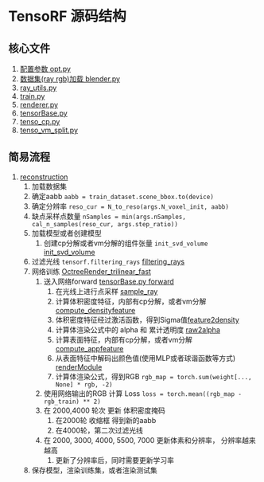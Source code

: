 # TensoRF 源码结构

## 核心文件

1. [配置参数 opt.py](opt.py)
2. [数据集(ray rgb)加载 blender.py](dataLoader/blender.py)
3. [ray_utils.py](dataLoader/ray_utils.py)
4. [train.py](train.py)
5. [renderer.py](renderer.py)
6. [tensorBase.py](models/tensorBase.py)
7. [tenso_cp.py](models/tenso_cp.py)
8. [tenso_vm_split.py](models/tenso_vm_split.py)

## 简易流程

1. [reconstruction](train.py)
   1. 加载数据集
   2. 确定aabb `aabb = train_dataset.scene_bbox.to(device)`
   3. 确定分辨率 `reso_cur = N_to_reso(args.N_voxel_init, aabb)`
   4. 缺点采样点数量 `nSamples = min(args.nSamples, cal_n_samples(reso_cur, args.step_ratio))`
   5. 加载模型或者创建模型
      1. 创建cp分解或者vm分解的组件张量 `init_svd_volume` [init_svd_volume](models/tenso_vm_split.py)
   6. 过滤光线 `tensorf.filtering_rays` [filtering_rays](models/tensorBase.py)
   7. 网络训练 [OctreeRender_trilinear_fast](renderer.py)
      1. 送入网络forward [tensorBase.py forward](models/tensorBase.py)
         1. 在光线上进行点采样 [sample_ray]()
         2. 计算体积密度特征，内部有cp分解，或者vm分解 [compute_densityfeature]()
         3. 体积密度特征经过激活函数，得到Sigma值[feature2density]()
         4. 计算体渲染公式中的 alpha 和 累计透明度 [raw2alpha]()
         5. 计算表面特征，内部有cp分解，或者vm分解 [compute_appfeature]()
         6. 从表面特征中解码出颜色值(使用MLP或者球谐函数等方式) [renderModule]()
         7. 计算体渲染公式，得到RGB `rgb_map = torch.sum(weight[..., None] * rgb, -2)`
      2. 使用网络输出的RGB 计算 Loss `loss = torch.mean((rgb_map - rgb_train) ** 2)`
      3. 在 2000,4000 轮次 更新 体积密度掩码
         1. 在2000轮 收缩框 得到新的aabb
         2. 在4000轮，第二次过滤光线
      4. 在 2000, 3000, 4000, 5500, 7000 更新体素和分辨率， 分辨率越来越高
         1. 更新了分辨率后，同时需要更新学习率
   8. 保存模型，渲染训练集，或者渲染测试集